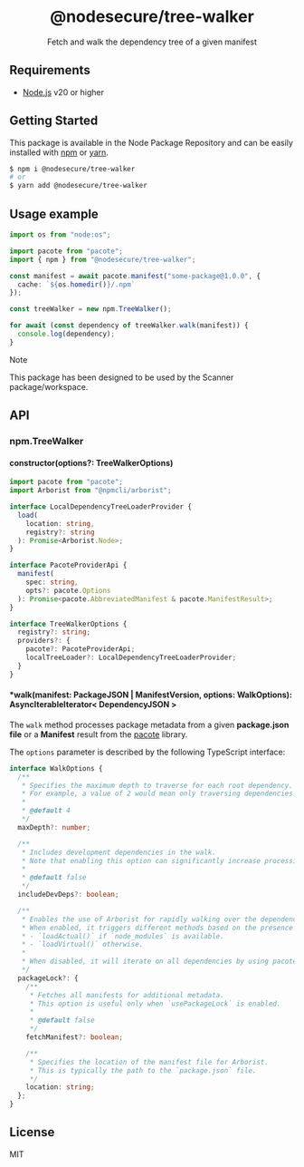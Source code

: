 <p align="center"><h1 align="center">
  @nodesecure/tree-walker
</h1>

<p align="center">
  Fetch and walk the dependency tree of a given manifest
</p>

## Requirements
- [Node.js](https://nodejs.org/en/) v20 or higher

## Getting Started

This package is available in the Node Package Repository and can be easily installed with [npm](https://docs.npmjs.com/getting-started/what-is-npm) or [yarn](https://yarnpkg.com).

```bash
$ npm i @nodesecure/tree-walker
# or
$ yarn add @nodesecure/tree-walker
```

## Usage example

```ts
import os from "node:os";

import pacote from "pacote";
import { npm } from "@nodesecure/tree-walker";

const manifest = await pacote.manifest("some-package@1.0.0", {
  cache: `${os.homedir()}/.npm`
});

const treeWalker = new npm.TreeWalker();

for await (const dependency of treeWalker.walk(manifest)) {
  console.log(dependency);
}
```

> [!NOTE]
> This package has been designed to be used by the Scanner package/workspace.

## API

### npm.TreeWalker

#### constructor(options?: TreeWalkerOptions)

```ts
import pacote from "pacote";
import Arborist from "@npmcli/arborist";

interface LocalDependencyTreeLoaderProvider {
  load(
    location: string,
    registry?: string
  ): Promise<Arborist.Node>;
}

interface PacoteProviderApi {
  manifest(
    spec: string,
    opts?: pacote.Options
  ): Promise<pacote.AbbreviatedManifest & pacote.ManifestResult>;
}

interface TreeWalkerOptions {
  registry?: string;
  providers?: {
    pacote?: PacoteProviderApi;
    localTreeLoader?: LocalDependencyTreeLoaderProvider;
  }
}
```

#### *walk(manifest: PackageJSON | ManifestVersion, options: WalkOptions): AsyncIterableIterator< DependencyJSON >

The `walk` method processes package metadata from a given **package.json file** or a **Manifest** result from the [pacote](https://www.npmjs.com/package/pacote) library.

The `options` parameter is described by the following TypeScript interface:

```ts
interface WalkOptions {
  /**
   * Specifies the maximum depth to traverse for each root dependency.
   * For example, a value of 2 would mean only traversing dependencies and their immediate dependencies.
   *
   * @default 4
   */
  maxDepth?: number;

  /**
   * Includes development dependencies in the walk.
   * Note that enabling this option can significantly increase processing time.
   *
   * @default false
   */
  includeDevDeps?: boolean;

  /**
   * Enables the use of Arborist for rapidly walking over the dependency tree.
   * When enabled, it triggers different methods based on the presence of `node_modules`:
   * - `loadActual()` if `node_modules` is available.
   * - `loadVirtual()` otherwise.
   *
   * When disabled, it will iterate on all dependencies by using pacote
   */
  packageLock?: {
    /**
     * Fetches all manifests for additional metadata.
     * This option is useful only when `usePackageLock` is enabled.
     *
     * @default false
     */
    fetchManifest?: boolean;

    /**
     * Specifies the location of the manifest file for Arborist.
     * This is typically the path to the `package.json` file.
     */
    location: string;
  };
}
```

## License
MIT
